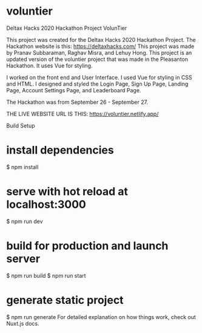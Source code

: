 # voluntier
Deltax Hacks 2020 Hackathon Project VolunTier

This project was created for the Deltax Hacks 2020 Hackathon Project. The Hackathon website is this: https://deltaxhacks.com/
This project was made by Pranav Subbaraman, Raghav Misra, and Lehuy Hong. 
This project is an updated version of the voluntier project that was made in the Pleasanton Hackathon.
It uses Vue for styling. 

I worked on the front end and User Interface. I used Vue for styling in CSS and HTML. 
I designed and styled the Login Page, Sign Up Page, Landing Page, Account Settings Page, and Leaderboard Page.

The Hackathon was from September 26 - September 27.

THE LIVE WEBSITE URL IS THIS: https://voluntier.netlify.app/

Build Setup
# install dependencies
$ npm install

# serve with hot reload at localhost:3000
$ npm run dev

# build for production and launch server
$ npm run build
$ npm run start

# generate static project
$ npm run generate
For detailed explanation on how things work, check out Nuxt.js docs.
